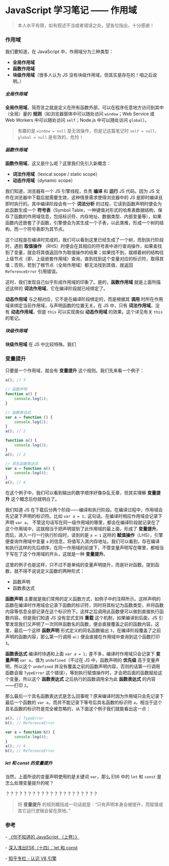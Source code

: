 # JavaScript 学习笔记 —— 作用域

> 本人水平有限，如有叙述不当或者错误之处，望各位指出，十分感谢！

### 作用域

我们要知道，在 JavaScript 中，作用域分为三种类型：

* **全局作用域**
* **函数作用域**
* **块级作用域**（很多人认为 JS 没有块级作用域，但其实是存在的！咱之后说明。）

##### 全局作用域

**全局作用域**，简而言之就是定义在所有函数外部，可以在程序任意地方访问到其中（全局）量的 **规则**（如浏览器窗体中可以随处访问 `window`；Web Service 或 Web Workers 中可以随处访问 `self`；Node.js 中可以随处访问 `global`）。

> 有趣的是 `window = null` 是无效操作，但是记这篇笔记时 `self = null`、`global = null` 是有效的，危险！


##### 函数作用域

**函数作用域**，这又是什么呢？这里我们先引入新概念：

* **词法作用域**（lexical scope / static scope）
* **动态作用域**（dynamic scope）

我们知道，浏览器有一个 JS 引擎线程，负责 **编译** 和 **运行** JS 代码。因为 JS 文件在浏览器中下载后就需要生效，这种情景需求使得浏览器中的 JS 是即时编译且即时执行的。其中编译阶段会有一个 **词法分析** 的过程，它读到函数声明时便会为此函数生成一个 **符号表**（Symbol Table，一种键值对形式的哈希表数据结构，保存了函数的作用域信息，包括标识符、内存地址、数据类型、内部变量等），如果函数内还嵌套了子函数，引擎便会为其生成一个子表，以此类推，形成一个树的结构，而一个符号表即为其节点。

这个过程是在编译时完成的，我们可以看到这里已经生成了一个树，而到执行阶段时，遇到 **取值操作** （RHS）时便会在其相应的符号表中进行查询操作，如果查找到了变量，就会将其值返回作为取值操作的结果；如果找不到，就顺着树的结构往上级节点（即，上级嵌套作用域）查询，直到找到这个变量对应的标识符，取得其值；否则，若到了根节点（全局作用域）都无法找到其值，就返回 `ReferenceError` 引用错误。

这时，我们发现自己似乎形成作用域的印象了。是的，**函数作用域** 就是上面所描述这样的 **词法作用域**，它在编译阶段就已经绑定了。

**动态作用域** 与之相对应，它不是在编译阶段绑定的，而是根据其 **调用** 时所在作用域来绑定当前作用域，与声明函数的位置无关。在 JS 中，只有 **词法作用域**，没有 **动态作用域**，但是 `this` 可以实现类似 **动态作用域** 的效果。这个详见有关 `this` 的笔记。

##### 块级作用域

**块级作用域** 在 JS 中比较特殊。我们

### 变量提升

只要是一个作用域，就会有 **变量提升** 这个规则。我们先来看一个例子：

```js
a(); // 3

// 函数声明
function a() {
    console.log(1);
}

// 函数表达式
var a = function () {
    console.log(2);
}
a(); // 2

function a() {
    console.log(3);
}
a(); // 2

// 具名函数表达式
var a = function a() {
    console.log(4);
}
a(); // 4
```

在这个例子中，我们可以看到输出的数字顺序好像杂乱无章，但其实理解 **变量提升** 这个概念后你就明白了。

我们知道 JS 在下载后分两个阶段——编译和执行阶段。在编译过程中，作用域会先记录下声明的标识符。比如 `var a = 1;` 这句话，在编译时相应作用域会记录下声明 `var a`， 不管这句话写在同一级作用域的哪里，都会在编译阶段就记录在了这个作用域中，这就相当于把声明提到了此作用域的最上面，形成了 **变量提升**。而后，进入一行一行执行阶段时，读到的是 `a = 1` 这样的 **赋值操作**（LHS），引擎便查询作用域中变量 `a` 的信息，将值写入其内存地址。我们可以看到，存在编译和执行这样的先后顺序，在同一作用域的前提下，不管变量声明写在哪里，都相当于写在了这个作用域的开头，这就是一种 **变量提升**。

这里的例子也是这样，只不过不是单纯的变量声明提升，而是针对函数。提到函数，就不得不说说定义函数的两种形式：

* 函数声明
* 函数表达式

**函数声明** 主要就是我们常用的定义函数方式，如例子中的注释所示。这样声明的函数在编译时作用域会记录下函数的标识符，同时将其标记为函数类型，并将函数内容等信息全部记录在这个标识符下。这样之后调用此函数便可以做到直接执行函数内容。但是我们知道 JS 没有显式支持 **重载** 这个机制，如果编译到后面，JS 引擎发现我们又声明了一次同样函数名的函数，便会直接覆盖之前的函数内容。这里，最后一个这样 **函数声明** 形式定义的同名函数输出 `3`，在编译阶段覆盖了之前声明的函数内容，那么第一行调用 `a()` 便会直接在作用域中查询到这个函数打印 `3`。

**函数表达式** 编译时待遇和上面 `var a = 1;` 差不多，编译时作用域只会记录下 **变量声明** `var a`，值为 `undefined`（不过在 JS 中，函数声明的 **优先级** 高于变量声明，所以这个 `undefined` 并没有覆盖之前的函数声明内容，否则的话第一行调用函数会报 `TypeError` 这个错误），等到执行赋值操作时，才会把后面的函数赋给这个变量，所以这个 **函数表达式** 之后执行的函数调用全为此 **函数表达式** 的内容——打印 `2`。

那么最后一个具名函数表达式是怎么回事呢？原来编译时因为作用域只会先记录下最后一个函数的 `var a`，而并不能记录下等号后具名函数的标识符 `a`，相当于这个具名函数的标识符是完全被忽略的，从下面这个例子我们就能看出这一点：

```js
a(); // TypeError
b(); // ReferenceError

var a = function b() {
    console.log(4);
}
a(); // 4
b(); // ReferenceError
```

##### let 和 const 的变量提升

当然，上面所说的变量声明使用的是关键词 `var`，那么 ES6 中的 `let` 和 `const` 是怎么处理变量提升的呢？

？？？？？？？？？？？？？？？？？？？？？

> 将 **变量提升** 的规则概括成一句话就是：“只有声明本身会被提升，而赋值或其它运行逻辑会留在原地。”

### 参考

\- [《你不知道的 JavaScript （上卷）》](https://book.douban.com/subject/26351021/)

\- [深入浅出ES6（十四）：let 和 const
](http://www.infoq.com/cn/articles/es6-in-depth-let-and-const/)

\- [知乎专栏 - 认识 V8 引擎](https://zhuanlan.zhihu.com/p/27628685)